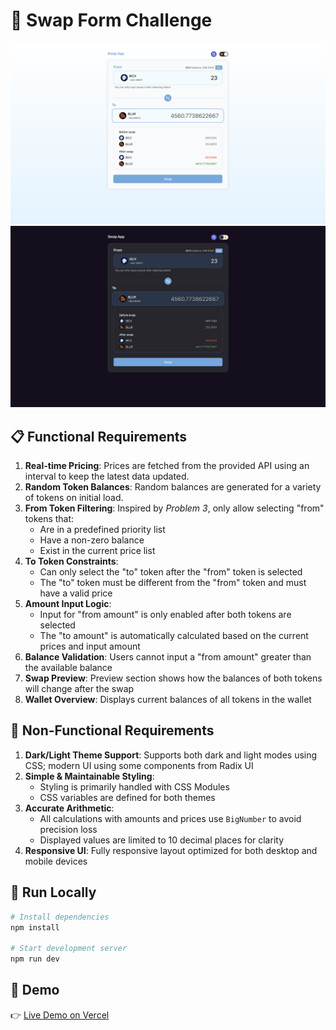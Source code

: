 # 💱 Swap Form Challenge

![Preview 1](./src/problem2/preview/light-mode.png)
![Preview 2](./src/problem2/preview/dark-mode.png)

## 📋 Functional Requirements

1. **Real-time Pricing**: Prices are fetched from the provided API using an interval to keep the latest data updated.
2. **Random Token Balances**: Random balances are generated for a variety of tokens on initial load.
3. **From Token Filtering**: Inspired by _Problem 3_, only allow selecting "from" tokens that:
   - Are in a predefined priority list
   - Have a non-zero balance
   - Exist in the current price list
4. **To Token Constraints**:
   - Can only select the "to" token after the "from" token is selected
   - The "to" token must be different from the "from" token and must have a valid price
5. **Amount Input Logic**:
   - Input for "from amount" is only enabled after both tokens are selected
   - The "to amount" is automatically calculated based on the current prices and input amount
6. **Balance Validation**: Users cannot input a "from amount" greater than the available balance
7. **Swap Preview**: Preview section shows how the balances of both tokens will change after the swap
8. **Wallet Overview**: Displays current balances of all tokens in the wallet

## 🎨 Non-Functional Requirements

1. **Dark/Light Theme Support**: Supports both dark and light modes using CSS; modern UI using some components from Radix UI
2. **Simple & Maintainable Styling**:
   - Styling is primarily handled with CSS Modules
   - CSS variables are defined for both themes
3. **Accurate Arithmetic**:
   - All calculations with amounts and prices use `BigNumber` to avoid precision loss
   - Displayed values are limited to 10 decimal places for clarity
4. **Responsive UI**: Fully responsive layout optimized for both desktop and mobile devices

## 🧪 Run Locally

```bash
# Install dependencies
npm install

# Start development server
npm run dev
```

## 🔗 Demo

👉 [Live Demo on Vercel](https://code-challenge-three-wine.vercel.app/)
